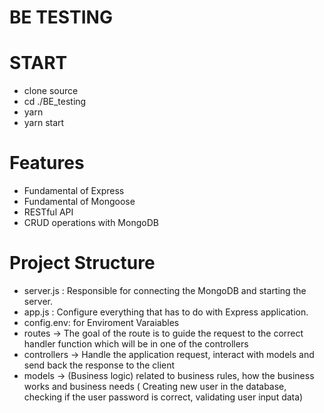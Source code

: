 # BE TESTING

# START
- clone source
- cd ./BE_testing
- yarn
- yarn start

# Features
- Fundamental of Express
- Fundamental of Mongoose
- RESTful API
- CRUD operations with MongoDB
# Project Structure
- server.js : Responsible for connecting the MongoDB and starting the server.
- app.js : Configure everything that has to do with Express application. 
- config.env: for Enviroment Varaiables
- routes -> The goal of the route is to guide the request to the correct handler function which will be in one of the controllers
- controllers -> Handle the application request, interact with models and send back the response to the client 
- models -> (Business logic) related to business rules, how the business works and business needs ( Creating new user in the database, checking if the user password is correct, validating user input data)
